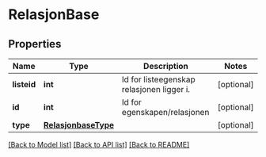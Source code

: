 # RelasjonBase

## Properties
Name | Type | Description | Notes
------------ | ------------- | ------------- | -------------
**listeid** | **int** | Id for listeegenskap relasjonen ligger i. | [optional] 
**id** | **int** | Id for egenskapen/relasjonen | [optional] 
**type** | [**RelasjonbaseType**](RelasjonbaseType.md) |  | [optional] 

[[Back to Model list]](../README.md#documentation-for-models) [[Back to API list]](../README.md#documentation-for-api-endpoints) [[Back to README]](../README.md)

